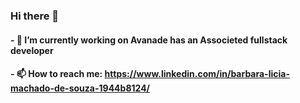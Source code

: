 ### Hi there 👋
#### - 🔭 I’m currently working on Avanade has an Associeted fullstack developer 
#### - 📫 How to reach me: https://www.linkedin.com/in/barbara-licia-machado-de-souza-1944b8124/

<!--
**barb-code/barb-code** is a ✨ _special_ ✨ repository because its `README.md` (this file) appears on your GitHub profile.



